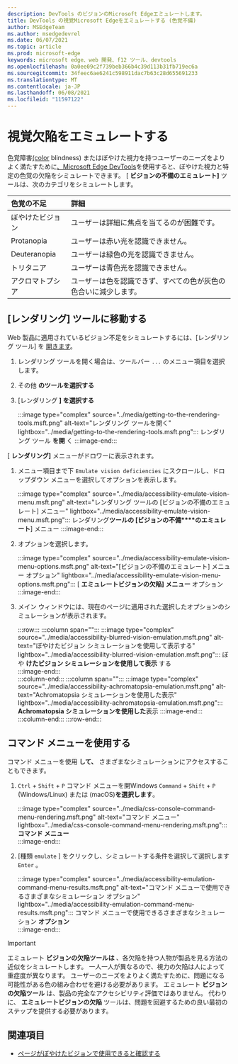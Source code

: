```yaml
---
description: DevTools のビジョンのMicrosoft Edgeエミュレートします。
title: DevTools の視覚Microsoft Edgeをエミュレートする (色覚不備)
author: MSEdgeTeam
ms.author: msedgedevrel
ms.date: 06/07/2021
ms.topic: article
ms.prod: microsoft-edge
keywords: microsoft edge、web 開発、f12 ツール、devtools
ms.openlocfilehash: 0a0ee09c2f739beb366b4c39d113b31fb719ec6a
ms.sourcegitcommit: 34feec6ae6241c598911dac7b63c28d655691233
ms.translationtype: MT
ms.contentlocale: ja-JP
ms.lasthandoff: 06/08/2021
ms.locfileid: "11597122"
---
```

# <a name="emulate-vision-deficiencies"></a>視覚欠陥をエミュレートする  

色覚障害[\(color][ColorblindawarenessMain] blindness\) またはぼやけた視力を持つユーザーのニーズをよりよく満たすために[、Microsoft Edge DevTools][DevtoolsIndex]を使用すると、ぼやけた視力と特定の色覚の欠陥をシミュレートできます。  [ **ビジョンの不備のエミュレート]** ツールは、次のカテゴリをシミュレートします。  

| 色覚の不足 | 詳細 |  
|:--- |:--- |  
| ぼやけたビジョン | ユーザーは詳細に焦点を当てるのが困難です。 |  
| Protanopia | ユーザーは赤い光を認識できません。 |  
| Deuteranopia | ユーザーは緑色の光を認識できません。 |  
| トリタニア | ユーザーは青色光を認識できません。 |  
| アクロマトプシア | ユーザーは色を認識できず、すべての色が灰色の色合いに減少します。 |  


## <a name="navigate-to-the-rendering-tool"></a>[レンダリング] ツールに移動する

Web 製品に適用されているビジョン不足をシミュレートするには、[レンダリング ツール] を [開きます][DevtoolsRenderingToolsIndex]。  

1.  レンダリング ツールを開く場合は、ツールバー `...` のメニュー項目を選択します。  
1.  その他 **のツールを選択する**  
1.  [レンダリング **] を選択する**  
    
    :::image type="complex" source="../media/getting-to-the-rendering-tools.msft.png" alt-text="レンダリング ツールを開く" lightbox="../media/getting-to-the-rendering-tools.msft.png":::
       レンダリング ツール **を開** く
    :::image-end:::  
    
[ **レンダリング]** メニューがドロワーに表示されます。  

1.  メニュー項目まで下 `Emulate vision deficiencies` にスクロールし、ドロップダウン メニューを選択してオプションを表示します。  
    
    :::image type="complex" source="../media/accessibility-emulate-vision-menu.msft.png" alt-text="レンダリング ツールの [ビジョンの不備のエミュレート] メニュー" lightbox="../media/accessibility-emulate-vision-menu.msft.png":::
       レンダリング**ツールの [ビジョンの不備****のエミュレート**] メニュー
    :::image-end:::  
    
1.  オプションを選択します。  
    
    :::image type="complex" source="../media/accessibility-emulate-vision-menu-options.msft.png" alt-text="[ビジョンの不備のエミュレート] メニュー オプション" lightbox="../media/accessibility-emulate-vision-menu-options.msft.png":::
       [ **エミュレートビジョンの欠陥] メニュー** オプション  
    :::image-end:::  
    
1.  メイン ウィンドウには、現在のページに適用された選択したオプションのシミュレーションが表示されます。  
    
    :::row:::
       :::column span="":::
          :::image type="complex" source="../media/accessibility-blurred-vision-emulation.msft.png" alt-text="ぼやけたビジョン シミュレーションを使用して表示する" lightbox="../media/accessibility-blurred-vision-emulation.msft.png":::
             ぼや **けたビジョン シミュレーションを使用して表示** する  
          :::image-end:::  
       :::column-end:::
       :::column span="":::
          :::image type="complex" source="../media/accessibility-achromatopsia-emulation.msft.png" alt-text="Achromatopsia シミュレーションを使用した表示" lightbox="../media/accessibility-achromatopsia-emulation.msft.png":::
             **Achromatopsia シミュレーションを使用した**表示 :::image-end:::  
       :::column-end:::
    :::row-end:::
    

## <a name="use-the-command-menu"></a>コマンド メニューを使用する  

コマンド メニューを使用 **して、** さまざまなシミュレーションにアクセスすることもできます。  

1.  `Ctrl` + `Shift` + `P` コマンド メニューを開Windows `Command` + `Shift` + `P` \(Windows/Linux\) または \(macOS\)**を選択します**。  
    
    :::image type="complex" source="../media/css-console-command-menu-rendering.msft.png" alt-text="コマンド メニュー" lightbox="../media/css-console-command-menu-rendering.msft.png":::
       **コマンド メニュー**  
    :::image-end:::  
    
1.  [種類 `emulate` ] をクリックし、シミュレートする条件を選択して選択します `Enter` 。  
    
    :::image type="complex" source="../media/accessibility-emulation-command-menu-results.msft.png" alt-text="コマンド メニューで使用できるさまざまなシミュレーション オプション" lightbox="../media/accessibility-emulation-command-menu-results.msft.png":::
       コマンド メニューで使用できるさまざまなシミュレーション **オプション**  
    :::image-end:::  
    
> [!IMPORTANT]
> エミュレート **ビジョンの欠陥ツールは** 、各欠陥を持つ人物が製品を見る方法の近似をシミュレートします。  一人一人が異なるので、視力の欠陥は人によって重症度が異なります。  ユーザーのニーズをよりよく満たすために、問題になる可能性がある色の組み合わせを避ける必要があります。  エミュレート **ビジョンの欠陥ツール** は、製品の完全なアクセシビリティ評価ではありません。  代わりに、 **エミュレートビジョンの欠陥** ツールは、問題を回避するための良い最初のステップを提供する必要があります。  


## <a name="see-also"></a>関連項目

* [ページがぼやけたビジョンで使用できると確認する](test-blurred-vision.md)


<!-- links -->  
[DevToolsIndex]: ../index.md "Microsoft Edge (Chromium) 開発者ツール | Microsoft Docs"  
[DevtoolsRenderingToolsIndex]: ../rendering-tools/index.md "ランタイム パフォーマンス の分析|Microsoft Docs"  

[ColorblindawarenessMain]: https://www.colourblindawareness.org "カラー ブラインドの認識組織"  

[AmfcbMain]: https://www.amfcb.org "カラー ブラインド (AFCB) のアメリカンファンデーション"  
